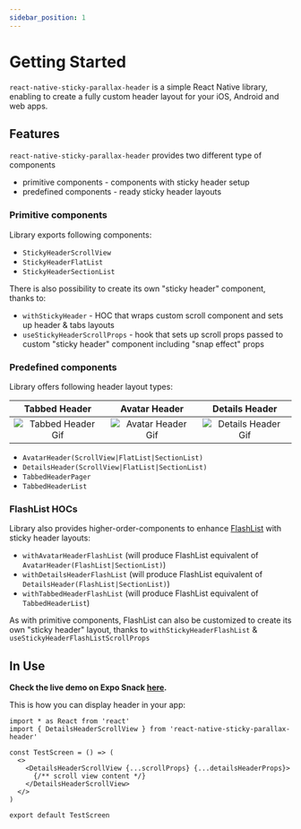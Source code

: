 ```yaml
---
sidebar_position: 1
---
```


# Getting Started

`react-native-sticky-parallax-header` is a simple React Native library, enabling to create a fully custom header layout for your iOS, Android and web apps.

## Features
`react-native-sticky-parallax-header` provides two different type of components

- primitive components - components with sticky header setup
- predefined components - ready sticky header layouts

### Primitive components

Library exports following components:

- `StickyHeaderScrollView`
- `StickyHeaderFlatList`
- `StickyHeaderSectionList`

There is also possibility to create its own "sticky header" component, thanks to:

- `withStickyHeader` - HOC that wraps custom scroll component and sets up header & tabs layouts
- `useStickyHeaderScrollProps` - hook that sets up scroll props passed to custom "sticky header" component including "snap effect" props

### Predefined components

Library offers following header layout types:

| Tabbed Header | Avatar Header | Details Header|
| :------: | :------: | :------: |
| ![Tabbed Header Gif](@site/static/img/assets/readme_TabbedHeader.gif) |![Avatar Header Gif](@site/static/img/assets/readme_AvatarHeader.gif)| ![Details Header Gif](@site/static/img/assets/readme_DetailsHeader.gif)|

- `AvatarHeader(ScrollView|FlatList|SectionList)`
- `DetailsHeader(ScrollView|FlatList|SectionList)`
- `TabbedHeaderPager`
- `TabbedHeaderList`

### FlashList HOCs

Library also provides higher-order-components to enhance [FlashList](https://shopify.github.io/flash-list/docs/) with sticky header layouts:

- `withAvatarHeaderFlashList` (will produce FlashList equivalent of `AvatarHeader(FlashList|SectionList)`)
- `withDetailsHeaderFlashList` (will produce FlashList equivalent of `DetailsHeader(FlashList|SectionList)`)
- `withTabbedHeaderFlashList` (will produce FlashList equivalent of `TabbedHeaderList`)

As with primitive components, FlashList can also be customized to create its own "sticky header" layout, thanks to `withStickyHeaderFlashList` & `useStickyHeaderFlashListScrollProps`

## In Use

**Check the live demo on Expo Snack [here](https://snack.expo.dev/@netguru_rnd/sticky-parallax-header-example).**

<div data-snack-id="@netguru_rnd/sticky-parallax-header-example" data-snack-platform="web" data-snack-preview="true" data-snack-theme="light" className="expo-snack"></div>

This is how you can display header in your app:

```tsx
import * as React from 'react'
import { DetailsHeaderScrollView } from 'react-native-sticky-parallax-header'

const TestScreen = () => (
  <>
    <DetailsHeaderScrollView {...scrollProps} {...detailsHeaderProps}>
      {/** scroll view content */}
    </DetailsHeaderScrollView>
  </>
)

export default TestScreen
```

